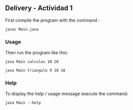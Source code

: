 ## Delivery - Actividad 1

First compile the program with the command :

```javac Main.java```

### Usage

Then run the program like this:

```java Main calculos 10 20```

```java Main triangulo 9 10 18```

### Help

To display the help / usage message execute the command:

```java Main --help```
